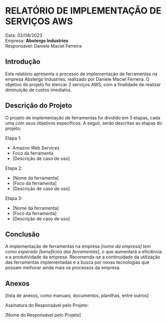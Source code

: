 # RELATÓRIO DE IMPLEMENTAÇÃO DE SERVIÇOS AWS

Data: 02/08/2023 <br> Empresa: <strong>Abstergo Industries</strong> <br> Responsável: Daniele Maciel Ferreira <br>

## Introdução
Este relatório apresenta o processo de implementação de ferramentas na empresa Abstergo Industries, realizado por Daniele Maciel Ferreira. O objetivo do projeto foi elencar 3 serviços AWS, com a finalidade de realizar diminuição de custos imediatos.

## Descrição do Projeto
O projeto de implementação de ferramentas foi dividido em 3 etapas, cada uma com seus objetivos específicos. A seguir, serão descritas as etapas do projeto:

Etapa 1: 
- Amazon Web Services
- Foco da ferramenta
- [Descrição de caso de uso]

Etapa 2: 
- [Nome da ferramenta]
- [Foco da ferramenta]
- [Descrição de caso de uso]

Etapa 3: 
- [Nome da ferramenta]
- [Foco da ferramenta]
- [Descrição de caso de uso]



## Conclusão
A implementação de ferramentas na empresa *[nome da empresa] tem como esperado [benefícios das ferramentas]*, o que aumentará a eficiência e a produtividade da empresa. Recomenda-se a continuidade da utilização das ferramentas implementadas e a busca por novas tecnologias que possam melhorar ainda mais os processos da empresa.

## Anexos

[lista de anexos, como manuais, documentos, planilhas, entre outros]

Assinatura do Responsável pelo Projeto:

[Nome do Responsável pelo Projeto]
